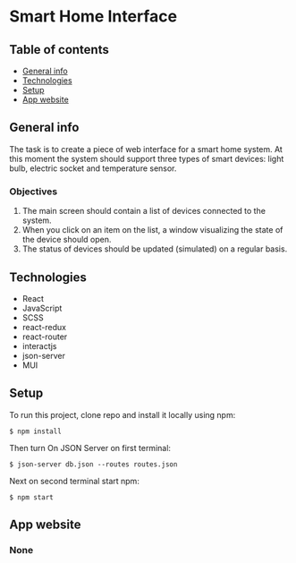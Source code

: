 # Smart Home Interface


## Table of contents
* [General info](#general-info)
* [Technologies](#Technologies)
* [Setup](#Setup)
* [App website](#App-website)

## General info

The task is to create a piece of web interface for a smart home system. 
At this moment the system should support three types of smart devices: 
light bulb, electric socket and temperature sensor.

### Objectives

1. The main screen should contain a list of devices connected to the system.
2. When you click on an item on the list, a window visualizing the state of the device should open.
3. The status of devices should be updated (simulated) on a regular basis.

## Technologies
* React
* JavaScript
* SCSS
* react-redux
* react-router
* interactjs
* json-server
* MUI

## Setup
To run this project, clone repo and install it locally using npm:

```
$ npm install
```

Then turn On JSON Server on first terminal:
```
$ json-server db.json --routes routes.json
```
Next on second terminal start npm:
```
$ npm start
```

## App website

### None
